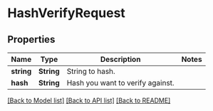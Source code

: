 # HashVerifyRequest

## Properties

Name | Type | Description | Notes
------------ | ------------- | ------------- | -------------
**string** | **String** | String to hash. | 
**hash** | **String** | Hash you want to verify against. | 

[[Back to Model list]](../README.md#documentation-for-models) [[Back to API list]](../README.md#documentation-for-api-endpoints) [[Back to README]](../README.md)


